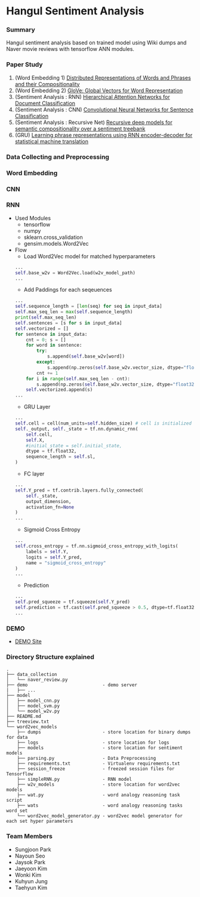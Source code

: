 # Hangul Sentiment Analysis

### Summary
   Hangul sentiment analysis based on trained model using Wiki dumps and Naver movie reviews with tensorflow ANN modules. 

### Paper Study
   1. (Word Embedding 1) [Distributed Representations of Words and Phrases and their Compositionality](http://papers.nips.cc/paper/5021-distributed-representations-of-words-and-phrases-and-their-compositionality)
   2. (Word Embedding 2) [GloVe: Global Vectors for Word Representation](http://www.aclweb.org/anthology/D14-1162)
   3. (Sentiment Analysis : RNN) [Hierarchical Attention Networks for Document Classification](http://www.aclweb.org/anthology/N16-1174)
   4. (Sentiment Analysis : CNN) [Convolutional Neural Networks for Sentence Classification](https://arxiv.org/abs/1408.5882)
   5. (Sentiment Analysis : Recursive Net) [Recursive deep models for semantic compositionality over a sentiment treebank](http://www.anthology.aclweb.org/D/D13/D13-1170.pdf) 
   6. (GRU) [Learning phrase representations using RNN encoder-decoder for statistical machine translation ](https://arxiv.org/abs/1406.1078)

### Data Collecting and Preprocessing
   

### Word Embedding


### CNN


### RNN
   * Used Modules
      * tensorflow
      * numpy 
      * sklearn.cross_validation
      * gensim.models.Word2Vec
   * Flow
      * Load Word2Vec model for matched hyperparameters
      ```python
      ...
      self.base_w2v = Word2Vec.load(w2v_model_path)
      ...
      ```
      * Add Paddings for each seqeuences
      ```python
      ...
      self.sequence_length = [len(seq) for seq in input_data]
      self.max_seq_len = max(self.sequence_length)
      print(self.max_seq_len)
      self.sentences = [s for s in input_data] 
      self.vectorized = []
      for sentence in input_data:
          cnt = 0; s = []
          for word in sentence:
              try:
                  s.append(self.base_w2v[word])
              except:
                  s.append(np.zeros(self.base_w2v.vector_size, dtype="float32")) 
              cnt += 1
          for i in range(self.max_seq_len - cnt):
              s.append(np.zeros(self.base_w2v.vector_size, dtype="float32"))
          self.vectorized.append(s)
      ...
      ```
      * GRU Layer
      ```python
      ...
      self.cell = cell(num_units=self.hidden_size) # cell is initialized with GRU when model instanciated
      self._output, self._state = tf.nn.dynamic_rnn(
          self.cell, 
          self.X,
          #initial_state = self.initial_state,
          dtype = tf.float32,
          sequence_length = self.sl,
      )
      ```
      * FC layer
      ```python
      ...
      self.Y_pred = tf.contrib.layers.fully_connected(
          self._state, 
          output_dimension, 
          activation_fn=None 
      )
      ...
      ```
      * Sigmoid Cross Entropy
      ```python
      ...
      self.cross_entropy = tf.nn.sigmoid_cross_entropy_with_logits(
          labels = self.Y,
          logits = self.Y_pred,
          name = "sigmoid_cross_entropy"
      )
      ...
      ```
      * Prediction
      ```python
      ...
      self.pred_squeeze = tf.squeeze(self.Y_pred)
      self.prediction = tf.cast(self.pred_squeeze > 0.5, dtype=tf.float32)
      ...
      ```

### DEMO
   * [DEMO Site](http://elice-guest-ds-04.koreasouth.cloudapp.azure.com:8000)

### Directory Structure explained 

```
.
├── data_collection
│   └── naver_review.py
├── demo                            - demo server
|   ├── ...
├── model
│   ├── model_cnn.py
│   ├── model_svm.py
│   └── model_w2v.py
├── README.md
├── treeview.txt
└── word2vec_models
    ├── dumps                       - store location for binary dumps for data
    ├── logs                        - store location for logs
    ├── models                      - store location for sentiment models
    ├── parsing.py                  - Data Preprocessing
    ├── requirements.txt            - Virtualenv requirements.txt 
    ├── session_freeze              - freezed session files for Tensorflow
    ├── simpleRNN.py                - RNN model
    ├── w2v_models                  - store location for word2vec models 
    ├── wat.py                      - word analogy reasoning task script
    ├── wats                        - word analogy reasoning tasks word set
    └── word2vec_model_generator.py - word2vec model generator for each set hyper parameters
```

### Team Members
   * Sungjoon Park
   * Nayoun Seo
   * Jaysok Park
   * Jaeyoon Kim
   * Wonki Kim
   * Kuhyun Jung
   * Taehyun Kim

